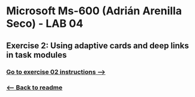 # Microsoft Ms-600 (Adrián Arenilla Seco) - LAB 04


## Exercise 2: Using adaptive cards and deep links in task modules
### [Go to exercise 02 instructions -->](03-Exercise-2-Using-adaptive-cards-and-deep-links-in-task-modules.md)


### [<-- Back to readme](../../../../)